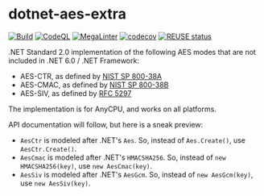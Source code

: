 <!--
SPDX-FileCopyrightText: 2022 Frans van Dorsselaer

SPDX-License-Identifier: MIT
-->

# dotnet-aes-extra

[![Build](https://github.com/dorssel/dotnet-aes-extra/workflows/Build/badge.svg?branch=master)](https://github.com/dorssel/dotnet-aes-extra/actions?query=workflow%3ABuild+branch%3Amaster)
[![CodeQL](https://github.com/dorssel/dotnet-aes-extra/workflows/CodeQL/badge.svg?branch=master)](https://github.com/dorssel/dotnet-aes-extra/actions?query=workflow%3ACodeQL+branch%3Amaster)
[![MegaLinter](https://github.com/dorssel/dotnet-aes-extra/workflows/MegaLinter/badge.svg?branch=master)](https://github.com/dorssel/dotnet-aes-extra/actions?query=workflow%3AMegaLinter+branch%3Amaster)
[![codecov](https://codecov.io/gh/dorssel/dotnet-aes-extra/branch/master/graph/badge.svg?token=zsbTiXoisQ)](https://codecov.io/gh/dorssel/dotnet-aes-extra)
[![REUSE status](https://api.reuse.software/badge/github.com/dorssel/dotnet-aes-extra)](https://api.reuse.software/info/github.com/dorssel/dotnet-aes-extra)

.NET Standard 2.0 implementation of the following AES modes that are not included in .NET 6.0 / .NET Framework:

- AES-CTR, as defined by [NIST SP 800-38A](https://csrc.nist.gov/publications/detail/sp/800-38a/final)
- AES-CMAC, as defined by [NIST SP 800-38B](https://csrc.nist.gov/publications/detail/sp/800-38b/final)
- AES-SIV, as defined by [RFC 5297](https://datatracker.ietf.org/doc/html/rfc5297)

The implementation is for AnyCPU, and works on all platforms.

API documentation will follow, but here is a sneak preview:

- `AesCtr` is modeled after .NET's `Aes`. So, instead of `Aes.Create()`, use `AesCtr.Create()`.
- `AesCmac` is modeled after .NET's `HMACSHA256`. So, instead of `new HMACSHA256(key)`, use `new AesCmac(key)`.
- `AesSiv` is modeled after .NET's `AesGcm`. So, instead of `new AesGcm(key)`, use `new AesSiv(key)`.
